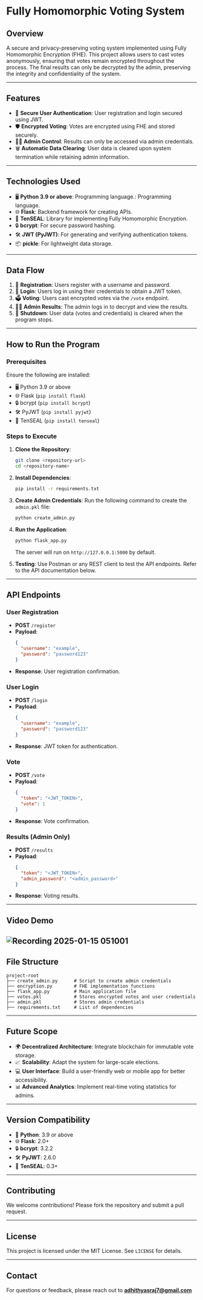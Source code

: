 # Fully Homomorphic Voting System

## Overview
A secure and privacy-preserving voting system implemented using Fully Homomorphic Encryption (FHE). This project allows users to cast votes anonymously, ensuring that votes remain encrypted throughout the process. The final results can only be decrypted by the admin, preserving the integrity and confidentiality of the system.

---

## Features
- 🔐 **Secure User Authentication**: User registration and login secured using JWT.
- 🛡️ **Encrypted Voting**: Votes are encrypted using FHE and stored securely.
- 🧑‍💼 **Admin Control**: Results can only be accessed via admin credentials.
- 🗑️ **Automatic Data Clearing**: User data is cleared upon system termination while retaining admin information.

---

## Technologies Used
- 🖥️ **Python 3.9 or above**: Programming language.: Programming language.
- 🌐 **Flask**: Backend framework for creating APIs.
- 🧬 **TenSEAL**: Library for implementing Fully Homomorphic Encryption.
- 🔒 **bcrypt**: For secure password hashing.
- 🛠️ **JWT (PyJWT)**: For generating and verifying authentication tokens.
- 📦 **pickle**: For lightweight data storage.

---

## Data Flow
1. 📝 **Registration**: Users register with a username and password.
2. 🔑 **Login**: Users log in using their credentials to obtain a JWT token.
3. 🗳️ **Voting**: Users cast encrypted votes via the `/vote` endpoint.
4. 🧑‍💼 **Admin Results**: The admin logs in to decrypt and view the results.
5. 💾 **Shutdown**: User data (votes and credentials) is cleared when the program stops.

---

## How to Run the Program

### Prerequisites
Ensure the following are installed:
- 🖥️ Python 3.9 or above
- 🌐 Flask (`pip install flask`)
- 🔒 bcrypt (`pip install bcrypt`)
- 🛠️ PyJWT (`pip install pyjwt`)
- 🧬 TenSEAL (`pip install tenseal`)

### Steps to Execute
1. **Clone the Repository**:
   ```bash
   git clone <repository-url>
   cd <repository-name>
   ```

2. **Install Dependencies**:
   ```bash
   pip install -r requirements.txt
   ```

3. **Create Admin Credentials**:
   Run the following command to create the `admin.pkl` file:
   ```bash
   python create_admin.py
   ```

4. **Run the Application**:
   ```bash
   python flask_app.py
   ```
   The server will run on `http://127.0.0.1:5000` by default.

5. **Testing**:
   Use Postman or any REST client to test the API endpoints. Refer to the API documentation below.

---

## API Endpoints

### **User Registration**
- **POST** `/register`
- **Payload**:
  ```json
  {
    "username": "example",
    "password": "password123"
  }
  ```
- **Response**: User registration confirmation.

### **User Login**
- **POST** `/login`
- **Payload**:
  ```json
  {
    "username": "example",
    "password": "password123"
  }
  ```
- **Response**: JWT token for authentication.

### **Vote**
- **POST** `/vote`
- **Payload**:
  ```json
  {
    "token": "<JWT_TOKEN>",
    "vote": 1
  }
  ```
- **Response**: Vote confirmation.

### **Results** (Admin Only)
- **POST** `/results`
- **Payload**:
  ```json
  {
    "token": "<JWT_TOKEN>",
    "admin_password": "<admin_password>"
  }
  ```
- **Response**: Voting results.

---
## Video Demo
![Recording 2025-01-15 051001](https://github.com/user-attachments/assets/2c639cc8-50f3-43ac-8345-95a689810836)
---
## File Structure
```
project-root
├── create_admin.py      # Script to create admin credentials
├── encryption.py        # FHE implementation functions
├── flask_app.py         # Main application file
├── votes.pkl            # Stores encrypted votes and user credentials
├── admin.pkl            # Stores admin credentials
├── requirements.txt     # List of dependencies
```

---

## Future Scope
- 🌍 **Decentralized Architecture**: Integrate blockchain for immutable vote storage.
- 📈 **Scalability**: Adapt the system for large-scale elections.
- 💻 **User Interface**: Build a user-friendly web or mobile app for better accessibility.
- 📊 **Advanced Analytics**: Implement real-time voting statistics for admins.

---

## Version Compatibility
- 🐍 **Python**: 3.9 or above
- 🌐 **Flask**: 2.0+
- 🔒 **bcrypt**: 3.2.2
- 🛠️ **PyJWT**: 2.6.0
- 🧬 **TenSEAL**: 0.3+

---

## Contributing
We welcome contributions! Please fork the repository and submit a pull request.

---
## License
This project is licensed under the MIT License. See `LICENSE` for details.

---
## Contact
For questions or feedback, please reach out to **adhithyasraj7@gmail.com**


